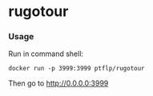 # rugotour

### Usage

Run in command shell:
```shell
docker run -p 3999:3999 ptflp/rugotour
```
Then go to http://0.0.0.0:3999